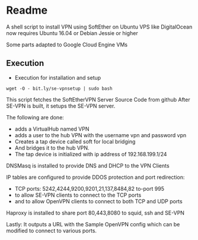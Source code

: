 # Readme

A shell script to install VPN using SoftEther on Ubuntu VPS like DigitalOcean
now requires Ubuntu 16.04 or Debian Jessie or higher

Some parts adapted to Google Cloud Engine VMs

## Execution

* Execution for installation and setup

```shell
wget -O - bit.ly/se-vpnsetup | sudo bash
```

This script fetches the SoftEtherVPN Server Source Code from github
After SE-VPN is built, it setups the SE-VPN server.

The following are done:
* adds a VirtualHub named VPN
* adds a user to the hub VPN with the username vpn and password vpn
* Creates a tap device called soft for local bridging
* And bridges it to the hub VPN.
* The tap device is initialized with ip address of 192.168.199.1/24
 
DNSMasq is installed to provide DNS and DHCP to the VPN Clients

IP tables are configured to provide DDOS protection and port redirection:
* TCP ports: 5242,4244,9200,9201,21,137,8484,82  to-port 995
* to allow SE-VPN clients to connect to the TCP ports
* and to allow OpenVPN clients to connect to both TCP and UDP ports

Haproxy is installed to share port 80,443,8080 to squid, ssh and SE-VPN

Lastly: It outputs a URL with the Sample OpenVPN config which can be modified to connect to various ports.